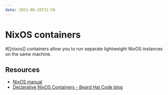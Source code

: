 ```yaml
---
date: 2021-06-20T22:50
---
```


# NixOS containers
#[[nixos]] containers allow you to run separate lightweight NixOS instances on the same machine.

## Resources
- [NixOS manual](https://nixos.org/manual/nixos/stable/#ch-containers)
- [Declarative NixOS Containers - Beard Hat Code blog](https://blog.beardhatcode.be/2020/12/Declarative-Nixos-Containers.html)
